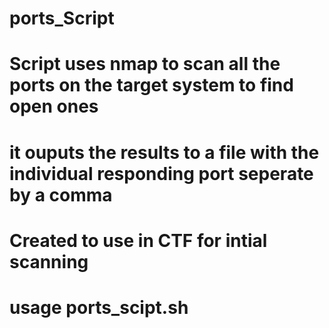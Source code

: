 # ports_Script
#
# Script uses nmap to scan all the ports on the target system to find open ones
# it ouputs the results to a file with the individual responding port seperate by a comma
# 
# Created to use in CTF for intial scanning 
#
# usage ports_scipt.sh <target IP> <filename>
#
#
